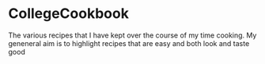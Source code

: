 CollegeCookbook
===============

The various recipes that I have kept over the course of my time cooking. My geneneral aim is to highlight recipes that are easy and both look and taste good
